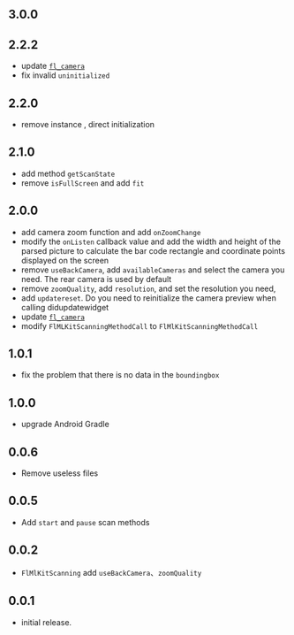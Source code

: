 ## 3.0.0
## 2.2.2
 * update [`fl_camera`](https://pub.dev/packages/fl_camera)
 * fix invalid `uninitialized`
## 2.2.0
 * remove instance , direct initialization
## 2.1.0
 * add method `getScanState`
 * remove `isFullScreen` and add `fit`
## 2.0.0
 * add camera zoom function and add `onZoomChange`
 * modify the `onListen` callback value and add the width and height of the 
   parsed picture to calculate the bar code rectangle and coordinate points displayed on the screen
 * remove `useBackCamera`, add `availableCameras` and select the camera you need.
   The rear camera is used by default
 * remove `zoomQuality`, add `resolution`, and set the resolution you need, 
 * add `updatereset`. Do you need to reinitialize the camera preview when calling didupdatewidget
 * update [`fl_camera`](https://pub.dev/packages/fl_camera)
 * modify `FlMLKitScanningMethodCall` to `FlMlKitScanningMethodCall`
## 1.0.1
 * fix the problem that there is no data in the `boundingbox`
## 1.0.0
 * upgrade Android Gradle
## 0.0.6
 * Remove useless files
## 0.0.5
 * Add `start` and `pause` scan methods
## 0.0.2
 * `FlMlKitScanning` add `useBackCamera`、`zoomQuality`
## 0.0.1
* initial release.
